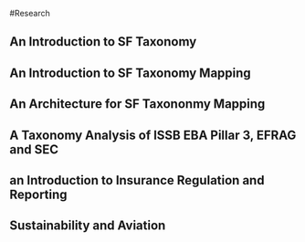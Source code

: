 #Research
## An Introduction to SF Taxonomy 
## An Introduction to SF Taxonomy Mapping
## An Architecture for SF Taxononmy Mapping
## A Taxonomy Analysis of ISSB EBA Pillar 3, EFRAG and SEC
## an Introduction to Insurance Regulation and Reporting
## Sustainability and Aviation

